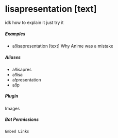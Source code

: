 # lisapresentation [text]

idk how to explain it just try it
			

##### Examples

* a!lisapresentation [text] Why Anime was a mistake


##### Aliases

* a!lisapres
* a!lisa
* a!presentation
* a!lp


##### Plugin
Images


##### Bot Permissions
`Embed Links`